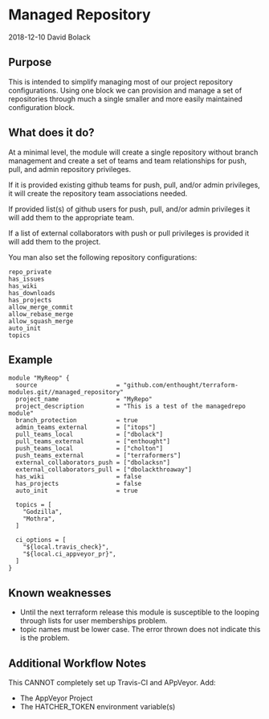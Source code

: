 # Managed Repository
2018-12-10 David Bolack
## Purpose

This is intended to simplify managing most of our project repository
configurations. Using one block we can provision and manage a set of
repositories through much a single smaller and more easily maintained
configuration block.

## What does it do?

At a minimal level, the module will create a single repository without branch
management and create a set of teams and team relationships for push, pull, and
admin repository privileges.

If it is provided existing github teams for push, pull, and/or admin
privileges, it will create the repository team associations needed.

If provided list(s) of github users for push, pull, and/or admin privileges
it will add them to the appropriate team.

If a list of external collaborators with push or pull privileges is provided
it will add them to the project.

You man also set the following repository configurations:
```
repo_private
has_issues
has_wiki
has_downloads
has_projects
allow_merge_commit
allow_rebase_merge
allow_squash_merge
auto_init
topics
```
## Example

```
module "MyReop" {
  source                      = "github.com/enthought/terraform-modules.git//managed_repository"
  project_name                = "MyRepo"
  project_description         = "This is a test of the managedrepo module"
  branch_protection           = true
  admin_teams_external        = ["itops"]
  pull_teams_local            = ["dbolack"]
  pull_teams_external         = ["enthought"]
  push_teams_local            = ["cholton"]
  push_teams_external         = ["terraformers"]
  external_collaborators_push = ["dbolacksn"]
  external_collaborators_pull = ["dbolackthroaway"]
  has_wiki                    = false
  has_projects                = false
  auto_init                   = true

  topics = [
    "Godzilla",
    "Mothra",
  ]

  ci_options = [
    "${local.travis_check}",
    "${local.ci_appveyor_pr}",
  ]
}
```

## Known weaknesses

* Until the next terraform release this module is susceptible to the looping
through lists for user memberships problem.
* topic names must be lower case. The error thrown does not indicate this is
the problem.

## Additional Workflow Notes

This CANNOT completely set up Travis-CI and APpVeyor. 
Add: 
* The AppVeyor Project
* The HATCHER_TOKEN environment variable(s)
  